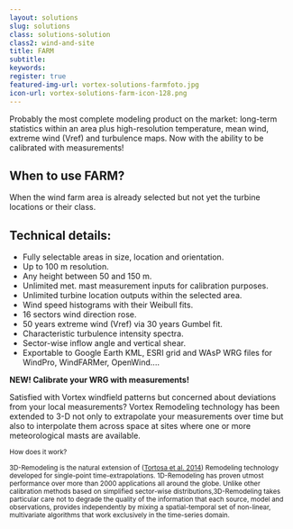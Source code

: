 ```yaml
---
layout: solutions
slug: solutions
class: solutions-solution
class2: wind-and-site
title: FARM
subtitle:
keywords: 
register: true
featured-img-url: vortex-solutions-farmfoto.jpg
icon-url: vortex-solutions-farm-icon-128.png
---
```


<p class="lead">Probably the most complete modeling product on the market: long-term statistics within an area plus high-resolution temperature, mean wind, extreme wind (Vref) and turbulence maps. Now with the ability to be calibrated with measurements!</p>

## When to use FARM?

When the wind farm area is already selected but not yet the turbine locations or their class.

## Technical details:

- Fully selectable areas in size, location and orientation.
- Up to 100 m resolution.
- Any height between 50 and 150 m.
- Unlimited met. mast measurement inputs for calibration purposes.
- Unlimited turbine location outputs within the selected area.
- Wind speed histograms with their Weibull fits.
- 16 sectors wind direction rose.
- 50 years extreme wind (Vref) via 30 years Gumbel fit.
- Characteristic turbulence intensity spectra.
- Sector-wise inflow angle and vertical shear.
- Exportable to Google Earth KML, ESRI grid and WAsP WRG files for WindPro, WindFARMer, OpenWind....

<div class="well well-sm ox_animate_when_almost_visible ox_bottom-to-top">
  <b> NEW! Calibrate your WRG with measurements!</b></br>

  Satisfied with Vortex windfield patterns but concerned about deviations from your local measurements? Vortex Remodeling technology has been extended to 3-D not only to extrapolate your measurements over time but also to interpolate them across space at sites where one or more meteorological masts are available.
</div>

<div>
  <small>How does it work?</br>

  3D-Remodeling is the natural extension of (<a href="../docs/EWEA2014_Atortosa.pdf" target="_blank">Tortosa et al. 2014</a>) Remodeling technology developed for single-point time-extrapolations. 1D-Remodeling has proven utmost performance over more than 2000 applications all around the globe. Unlike other calibration methods based on simplified sector-wise distributions,3D-Remodeling takes particular care not to degrade the quality of the information that each source, model and observations, provides independently by mixing a spatial-temporal set of non-linear, multivariate algorithms that work exclusively in the time-series domain.</small>
</div>
